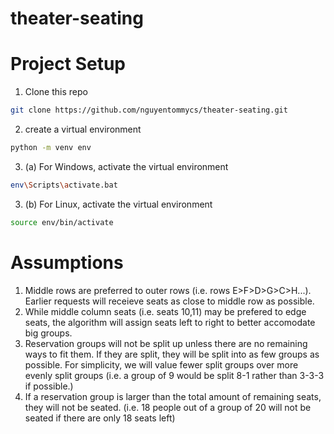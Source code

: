 # theater-seating

<a name="project-setup"></a>
# Project Setup

1. Clone this repo 
```sh
git clone https://github.com/nguyentommycs/theater-seating.git
``` 
2. create a virtual environment
```sh
python -m venv env
``` 
3. (a) For Windows, activate the virtual environment<br />
```sh
env\Scripts\activate.bat
```
3. (b) For Linux, activate the virtual environment<br />
```sh
source env/bin/activate
```


# Assumptions
1. Middle rows are preferred to outer rows (i.e. rows E>F>D>G>C>H...). Earlier requests will receieve seats as close to middle row as possible.
2. While middle column seats (i.e. seats 10,11) may be prefered to edge seats, the algorithm will assign seats left to right to better accomodate big groups.
3. Reservation groups will not be split up unless there are no remaining ways to fit them. If they are split, they will be split into as few groups as possible. For simplicity, we will value fewer split groups over more evenly split groups (i.e. a group of 9 would be split 8-1 rather than 3-3-3 if possible.)
4. If a reservation group is larger than the total amount of remaining seats, they will not be seated. (i.e. 18 people out of a group of 20 will not be seated if there are only 18 seats left)